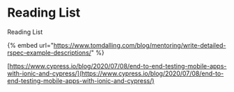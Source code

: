 # Reading List

Reading List

{% embed url="https://www.tomdalling.com/blog/mentoring/write-detailed-rspec-example-descriptions/" %}

[https://www.cypress.io/blog/2020/07/08/end-to-end-testing-mobile-apps-with-ionic-and-cypress/](https://www.cypress.io/blog/2020/07/08/end-to-end-testing-mobile-apps-with-ionic-and-cypress/)

